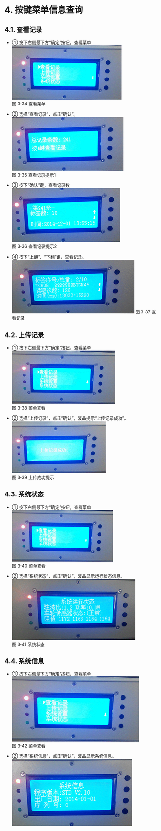 # 4. 按键菜单信息查询

## 4.1. 查看记录

- ① 按下右侧最下方“确定”按钮，查看菜单  
  ![img](images/04/clip_image002.gif)  
  图 3-34 查看菜单

- ② 选择“查看记录”，点击“确认”。  
  ![img](images/04/clip_image004.gif)  
  图 3-35 查看记录提示1

- ③ 按下“确认”键，查看记录数  
  ![img](images/04/clip_image006.gif)  
  图 3-36 查看记录提示2

- ④ 按下“上翻”、“下翻”键，查看记录。  
  ![img](images/04/clip_image008.gif)
  图 3-37 查看记录

## 4.2. 上传记录

- ① 按下右侧最下方“确定”按钮，查看菜单  
  ![img](images/04/clip_image010.gif)  
  图 3-38 菜单查看

- ② 选择“上传记录”，点击“确认”，液晶提示“上传记录成功”。  
  ![img](images/04/clip_image012.gif)  
  图 3-39 上传成功提示

## 4.3. 系统状态

- ① 按下右侧最下方“确定”按钮，查看菜单  
  ![img](images/04/clip_image014.gif)  
  图 3-40 菜单查看

- ② 选择“系统状态”，点击“确认”，液晶显示运行状态信息。  
  ![img](images/04/clip_image016.gif)  
  图 3-41 系统状态

## 4.4. 系统信息

- ① 按下右侧最下方“确定”按钮，查看菜单  
  ![img](images/04/clip_image018.gif)  
  图 3-42 菜单查看

- ② 选择“系统信息”，点击“确认”，液晶显示系统信息。    
  ![img](images/04/clip_image020.gif)
